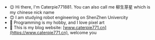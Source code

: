 - 😉 Hi there, I'm Caterpie771881. You can also call me 柳生芽星 which is my chinese nick name
- 😊 I am studying robot engineering on ShenZhen Univercity
- 🥳 Programming is my hobby, and I love pixel art
- 🤗 This is my blog website: [www.caterpie771.cn](https://www.caterpie771.cn), welcome you
